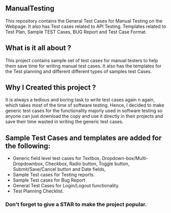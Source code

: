 ## ManualTesting
This repository contains the General Test Cases for Manual Testing on the Webpage. It also has Test cases related to API Testing. Templates related to Test Plan, Sample TEST Cases, BUG Report and Test Case Format. 

## What is it all about ?
This project contains sample set of test cases for manual testers to help them save time for writing manual test cases. It also has the templates for the Test planning and different different types of samples test Cases.
 
## Why I Created this project ?
It is always a tedious and boring task to write test cases again n again, which takes most of the time of software testing. 
Hence, I decided to make generic test cases for the functionality majorly used in software testing so anyone can just download the copy and use it directly in their projects and save their time wasted in writing the generic test cases.

## Sample Test Cases and templates are added for the following:
- Generic field level test cases for Textbox, Dropdown-box/Multi-Dropdownbox, Checkbox, Radio button, Toggle button, Submit/Save/Cancel button and Date fields,
- Sample Test cases for Testing reports.
- Sample Test cases for Bug Report
- General Test Cases for Login/Logout functionality.
- Test Planning Checklist.

### Don't forget to give a STAR to make the project popular.
